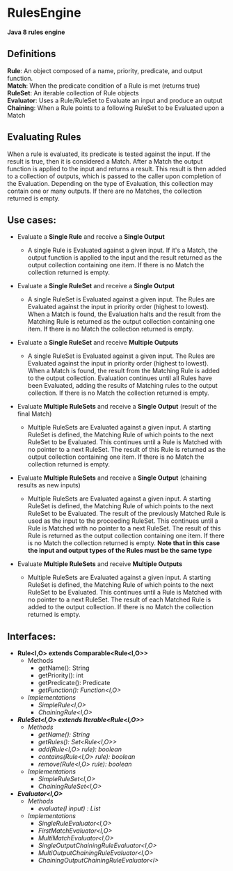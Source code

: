 # RulesEngine
**Java 8 rules engine**

## Definitions
**Rule**: An object composed of a name, priority, predicate, and output function.  
**Match**: When the predicate condition of a Rule is met (returns true)  
**RuleSet**: An iterable collection of Rule objects  
**Evaluator**: Uses a Rule/RuleSet to Evaluate an input and produce an output  
**Chaining**: When a Rule points to a following RuleSet to be Evaluated upon a Match   

## Evaluating Rules
When a rule is evaluated, its predicate is tested against the input. If the result is true, then it is considered a Match. After a Match the output function is applied to the input and returns a result. This result is then added to a collection of outputs, which is passed to the caller upon completion of the Evaluation. Depending on the type of Evaluation, this collection may contain one or many outputs. If there are no Matches, the collection returned is empty.

## Use cases:
- Evaluate a **Single Rule** and receive a **Single Output**  
  - A single Rule is Evaluated against a given input. If it's a Match, the output function is applied to the input and the result returned as the output collection containing one item. If there is no Match the collection returned is empty.
  
- Evaluate a **Single RuleSet** and receive a **Single Output**  
  - A single RuleSet is Evaluated against a given input. The Rules are Evaluated against the input in priority order (highest to lowest). When a Match is found, the Evaluation halts and the result from the Matching Rule is returned as the output collection containing one item. If there is no Match the collection returned is empty.
   
- Evaluate a **Single RuleSet** and receive **Multiple Outputs**  
  - A single RuleSet is Evaluated against a given input. The Rules are Evaluated against the input in priority order (highest to lowest). When a Match is found, the result from the Matching Rule is added to the output collection. Evaluation continues until all Rules have been Evaluated, adding the results of Matching rules to the output collection. If there is no Match the collection returned is empty.
   
- Evaluate **Multiple RuleSets** and receive a **Single Output** (result of the final Match)  
  - Multiple RuleSets are Evaluated against a given input. A starting RuleSet is defined, the Matching Rule of which points to the next RuleSet to be Evaluated. This continues until a Rule is Matched with no pointer to a next RuleSet. The result of this Rule is returned as the output collection containing one item. If there is no Match the collection returned is empty. 

- Evaluate **Multiple RuleSets** and receive a **Single Output** (chaining results as new inputs)  
  - Multiple RuleSets are Evaluated against a given input. A starting RuleSet is defined, the Matching Rule of which points to the next RuleSet to be Evaluated. The result of the previously Matched Rule is used as the input to the proceeding RuleSet. This continues until a Rule is Matched with no pointer to a next RuleSet. The result of this Rule is returned as the output collection containing one item. If there is no Match the collection returned is empty. **Note that in this case the input and output types of the Rules must be the same type**
   
- Evaluate **Multiple RuleSets** and receive **Multiple Outputs**  
  - Multiple RuleSets are Evaluated against a given input. A starting RuleSet is defined, the Matching Rule of which points to the next RuleSet to be Evaluated. This continues until a Rule is Matched with no pointer to a next RuleSet. The result of each Matched Rule is added to the output collection. If there is no Match the collection returned is empty.

## Interfaces:
- **Rule<I,O> extends Comparable<Rule<I,O>>**  
  - Methods
    - getName(): String
    - getPriority(): int
    - getPredicate(): Predicate<I>
    - getFunction(): Function<I,O>
  - Implementations
    - SimpleRule<I,O>
    - ChainingRule<I,O> 
- **RuleSet<I,O> extends Iterable<Rule<I,O>>**  
  - Methods
    - getName(): String
    - getRules(): Set<Rule<I,O>>
    - add(Rule<I,O> rule): boolean
    - contains(Rule<I,O> rule): boolean
    - remove(Rule<I,O> rule): boolean
  - Implementations
    - SimpleRuleSet<I,O>
    - ChainingRuleSet<I,O>     
- **Evaluator<I,O>**  
  - Methods
    - evaluate(I input) : List<O>
  - Implementations
    - SingleRuleEvaluator<I,O>
    - FirstMatchEvaluator<I,O>
    - MultiMatchEvaluator<I,O>
    - SingleOutputChainingRuleEvaluator<I,O>
    - MultiOutputChainingRuleEvaluator<I,O>
    - ChainingOutputChainingRuleEvaluator\<I>
    